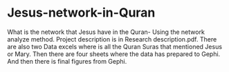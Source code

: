 # Jesus-network-in-Quran
What is the network that Jesus have in the Quran- Using the network analyze method. 
Project description is in Research description.pdf. There are also two Data excels where is all the Quran Suras that mentioned Jesus or Mary. Then there are four sheets where the data has prepared to Gephi. And then there is final figures from Gephi. 
